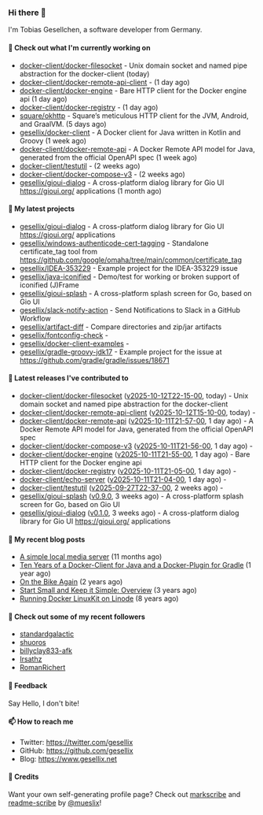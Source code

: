 ### Hi there 👋

I'm Tobias Gesellchen, a software developer from Germany.

#### 👷 Check out what I'm currently working on

- [docker-client/docker-filesocket](https://github.com/docker-client/docker-filesocket) - Unix domain socket and named pipe abstraction for the docker-client (today)
- [docker-client/docker-remote-api-client](https://github.com/docker-client/docker-remote-api-client) -  (1 day ago)
- [docker-client/docker-engine](https://github.com/docker-client/docker-engine) - Bare HTTP client for the Docker engine api (1 day ago)
- [docker-client/docker-registry](https://github.com/docker-client/docker-registry) -  (1 day ago)
- [square/okhttp](https://github.com/square/okhttp) - Square’s meticulous HTTP client for the JVM, Android, and GraalVM. (5 days ago)
- [gesellix/docker-client](https://github.com/gesellix/docker-client) - A Docker client for Java written in Kotlin and Groovy (1 week ago)
- [docker-client/docker-remote-api](https://github.com/docker-client/docker-remote-api) - A Docker Remote API model for Java, generated from the official OpenAPI spec (1 week ago)
- [docker-client/testutil](https://github.com/docker-client/testutil) -  (2 weeks ago)
- [docker-client/docker-compose-v3](https://github.com/docker-client/docker-compose-v3) -  (2 weeks ago)
- [gesellix/gioui-dialog](https://github.com/gesellix/gioui-dialog) - A cross-platform dialog library for Gio UI https://gioui.org/ applications (1 month ago)

#### 🌱 My latest projects

- [gesellix/gioui-dialog](https://github.com/gesellix/gioui-dialog) - A cross-platform dialog library for Gio UI https://gioui.org/ applications
- [gesellix/windows-authenticode-cert-tagging](https://github.com/gesellix/windows-authenticode-cert-tagging) - Standalone certificate_tag tool from https://github.com/google/omaha/tree/main/common/certificate_tag
- [gesellix/IDEA-353229](https://github.com/gesellix/IDEA-353229) - Example project for the IDEA-353229 issue
- [gesellix/java-iconified](https://github.com/gesellix/java-iconified) - Demo/test for working or broken support of iconified (J)Frame
- [gesellix/gioui-splash](https://github.com/gesellix/gioui-splash) - A cross-platform splash screen for Go, based on Gio UI
- [gesellix/slack-notify-action](https://github.com/gesellix/slack-notify-action) - Send Notifications to Slack in a GitHub Workflow
- [gesellix/artifact-diff](https://github.com/gesellix/artifact-diff) - Compare directories and zip/jar artifacts
- [gesellix/fontconfig-check](https://github.com/gesellix/fontconfig-check) - 
- [gesellix/docker-client-examples](https://github.com/gesellix/docker-client-examples) - 
- [gesellix/gradle-groovy-jdk17](https://github.com/gesellix/gradle-groovy-jdk17) - Example project for the issue at https://github.com/gradle/gradle/issues/18671

#### 🔭 Latest releases I've contributed to

- [docker-client/docker-filesocket](https://github.com/docker-client/docker-filesocket) ([v2025-10-12T22-15-00](https://github.com/docker-client/docker-filesocket/releases/tag/v2025-10-12T22-15-00), today) - Unix domain socket and named pipe abstraction for the docker-client
- [docker-client/docker-remote-api-client](https://github.com/docker-client/docker-remote-api-client) ([v2025-10-12T15-10-00](https://github.com/docker-client/docker-remote-api-client/releases/tag/v2025-10-12T15-10-00), today) - 
- [docker-client/docker-remote-api](https://github.com/docker-client/docker-remote-api) ([v2025-10-11T21-57-00](https://github.com/docker-client/docker-remote-api/releases/tag/v2025-10-11T21-57-00), 1 day ago) - A Docker Remote API model for Java, generated from the official OpenAPI spec
- [docker-client/docker-compose-v3](https://github.com/docker-client/docker-compose-v3) ([v2025-10-11T21-56-00](https://github.com/docker-client/docker-compose-v3/releases/tag/v2025-10-11T21-56-00), 1 day ago) - 
- [docker-client/docker-engine](https://github.com/docker-client/docker-engine) ([v2025-10-11T21-55-00](https://github.com/docker-client/docker-engine/releases/tag/v2025-10-11T21-55-00), 1 day ago) - Bare HTTP client for the Docker engine api
- [docker-client/docker-registry](https://github.com/docker-client/docker-registry) ([v2025-10-11T21-05-00](https://github.com/docker-client/docker-registry/releases/tag/v2025-10-11T21-05-00), 1 day ago) - 
- [docker-client/echo-server](https://github.com/docker-client/echo-server) ([v2025-10-11T21-04-00](https://github.com/docker-client/echo-server/releases/tag/v2025-10-11T21-04-00), 1 day ago) - 
- [docker-client/testutil](https://github.com/docker-client/testutil) ([v2025-09-27T22-37-00](https://github.com/docker-client/testutil/releases/tag/v2025-09-27T22-37-00), 2 weeks ago) - 
- [gesellix/gioui-splash](https://github.com/gesellix/gioui-splash) ([v0.9.0](https://github.com/gesellix/gioui-splash/releases/tag/v0.9.0), 3 weeks ago) - A cross-platform splash screen for Go, based on Gio UI
- [gesellix/gioui-dialog](https://github.com/gesellix/gioui-dialog) ([v0.1.0](https://github.com/gesellix/gioui-dialog/releases/tag/v0.1.0), 3 weeks ago) - A cross-platform dialog library for Gio UI https://gioui.org/ applications

#### 📜 My recent blog posts

- [A simple local media server](https://www.gesellix.net/posts/a-simple-local-media-server/) (11 months ago)
- [Ten Years of a Docker-Client for Java and a Docker-Plugin for Gradle](https://www.gesellix.net/posts/ten-years-docker-client-and-gradle-plugin/) (1 year ago)
- [On the Bike Again](https://www.gesellix.net/posts/on-the-bike-again/) (2 years ago)
- [Start Small and Keep it Simple: Overview](https://www.gesellix.net/posts/start-small-keep-it-simple--overview/) (3 years ago)
- [Running Docker LinuxKit on Linode](https://www.gesellix.net/posts/running-docker-linuxkit-on-linode/) (8 years ago)



#### 👯 Check out some of my recent followers

- [standardgalactic](https://github.com/standardgalactic)
- [shuoros](https://github.com/shuoros)
- [billyclay833-afk](https://github.com/billyclay833-afk)
- [Irsathz](https://github.com/Irsathz)
- [RomanRichert](https://github.com/RomanRichert)

#### 💬 Feedback

Say Hello, I don't bite!

#### 📫 How to reach me

- Twitter: https://twitter.com/gesellix
- GitHub: https://github.com/gesellix
- Blog: https://www.gesellix.net

#### 🙇 Credits

Want your own self-generating profile page? Check out [markscribe](https://github.com/muesli/markscribe)
and [readme-scribe](https://github.com/muesli/readme-scribe) by [@mueslix](https://twitter.com/mueslix)!
